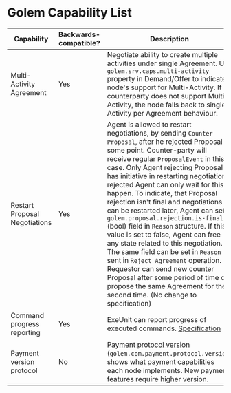 # Golem Capability List


| Capability                    | Backwards-compatible? | Description                                                                                                                                                                                                                                                                                                                                                                                                                                                                                                                                                                                                                                                                                                                                                                                                      | Property                                                                                    |
|-------------------------------|-----------------------|------------------------------------------------------------------------------------------------------------------------------------------------------------------------------------------------------------------------------------------------------------------------------------------------------------------------------------------------------------------------------------------------------------------------------------------------------------------------------------------------------------------------------------------------------------------------------------------------------------------------------------------------------------------------------------------------------------------------------------------------------------------------------------------------------------------|---------------------------------------------------------------------------------------------|
| Multi-Activity Agreement      | Yes                   | Negotiate ability to create multiple activities under single Agreement. Use `golem.srv.caps.multi-activity` property in Demand/Offer to indicate node's support for Multi-Activity. If counterparty does not support Multi-Activity, the node falls back to single Activity per Agreement behaviour.                                                                                                                                                                                                                                                                                                                                                                                                                                                                                                             | `golem.srv.caps.multi-activity`                                                             |
| Restart Proposal Negotiations | Yes                   | Agent is allowed to restart negotiations, by sending `Counter Proposal`, after he rejected Proposal at some point. Counter-party will receive regular `ProposalEvent` in this case. Only Agent rejecting Proposal has initiative in restarting negotiations, rejected Agent can only wait for this to happen. To indicate, that Proposal rejection isn't final and negotiations can be restarted later, Agent can set `golem.proposal.rejection.is-final` (bool) field in `Reason` structure. If this value is set to false, Agent can free any state related to this negotiation. The same field can be set in `Reason` sent in `Reject Agreement` operation. Requestor can send new counter Proposal after some period of time or propose the same Agreement for the second time. (No change to specification) |                                                                                             |
| Command progress reporting    | Yes                   | ExeUnit can report progress of executed commands. [Specification](./command-progress.md)                                                                                                                                                                                                                                                                                                                                                                                                                                                                                                                                                                                                                                                                                                                         | `golem.activity.caps.transfer.report-progress` `golem.activity.caps.deploy.report-progress` |
| Payment version protocol      | No                    | [Payment protocol version](./payment-version.md) (`golem.com.payment.protocol.version`) shows what payment capabilities each node implements. New payment features require higher version.                                                                                                                                                                                                                                                                                                                                                                                                                                                                                                                                                                                                                       | `golem.com.payment.protocol.version`                                                        |
